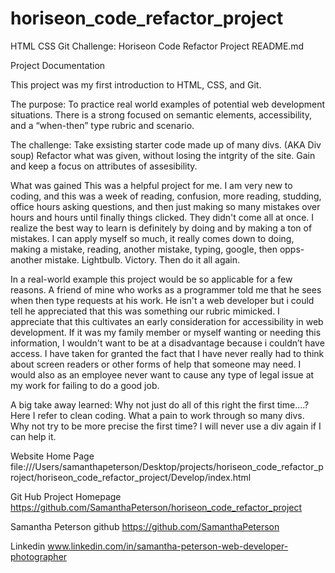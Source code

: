 # horiseon_code_refactor_project
HTML CSS Git Challenge: Horiseon Code Refactor Project
README.md

Project Documentation

This project was my first introduction to HTML, CSS, and Git. 

The purpose:
To practice real world examples of potential web development situations. 
There is a strong focused on semantic elements, accessibility, and a “when-then” type rubric and scenario. 

The challenge:
Take exsisting starter code made up of many divs. (AKA Div soup) 
Refactor what was given, without losing the intgrity of the site.
Gain and keep a focus on attributes of assesibility. 

What was gained 
This was a helpful project for me. I am very new to coding, and this was a week of reading, confusion, more reading, studding, office hours asking questions, and then just making so many mistakes over hours and hours until finally things clicked. They didn't come all at once. I realize the best way to learn is definitely by doing and by making a ton of mistakes. I can apply myself so much, it really comes down to doing, making a mistake, reading, another mistake, typing, google, then opps- another mistake. Lightbulb. Victory. Then do it all again. 


In a real-world example this project would be so applicable for a few reasons. 
A friend of mine who works as a programmer told me that he sees when then type requests at his work. 
He isn't a web developer but i could tell he appreciated that this was something our rubric mimicked. 
I  appreciate that this cultivates an early consideration for accessibility in web development. 
If it was my family member or myself wanting or needing this information, I wouldn't want to be 
at a disadvantage because i couldn’t have access.  I have taken for granted the fact that I have never really
had to think about screen readers or other forms of help that someone may need.
I would also as an employee never want to cause any type of legal issue at my work 
for failing to do a good job. 

A big take away learned: Why not just do all of this right the first time....? 
Here I refer to clean coding.  What a pain to work through so many divs. Why not try to 
be more precise the first time? I will never use a div again if I can help it. 
 
Website Home Page
file:///Users/samanthapeterson/Desktop/projects/horiseon_code_refactor_project/horiseon_code_refactor_project/Develop/index.html


Git Hub Project Homepage
https://github.com/SamanthaPeterson/horiseon_code_refactor_project


 Samantha Peterson 
 github
 https://github.com/SamanthaPeterson

 Linkedin
www.linkedin.com/in/samantha-peterson-web-developer-photographer

